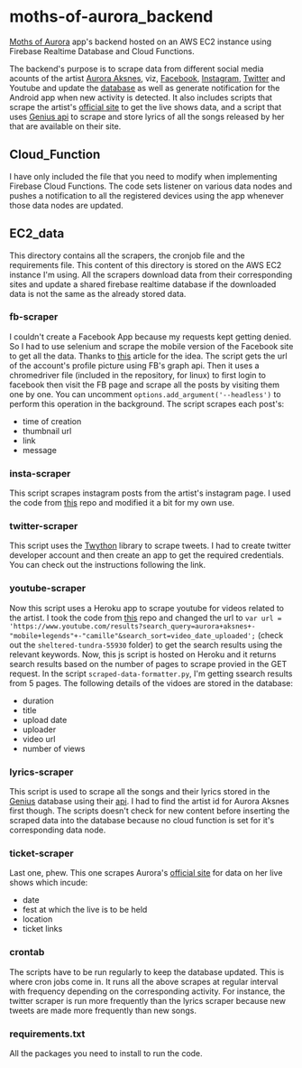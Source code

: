 # moths-of-aurora_backend
[Moths of Aurora](https://github.com/singh-95/moths-of-aurora) app's backend hosted on an AWS EC2 instance using Firebase Realtime Database and Cloud Functions.

The backend's purpose is to scrape data from different social media acounts of the artist [Aurora Aksnes](https://aurora-music.com), viz, [Facebook](https://m.facebook.com/iamAURORA/posts/?_rdr), [Instagram](https://www.instagram.com/auroramusic/), [Twitter](https://twitter.com/AURORAmusic) and Youtube and update the [database](https://moths-of-aurora.firebaseio.com/.json) as well as generate notification for the Android app when new activity is detected. It also includes scripts that scrape the artist's [official site](https://aurora-music.com) to get the live shows data, and a script that uses [Genius api](https://docs.genius.com/) to scrape and store lyrics of all the songs released by her that are available on their site.

## Cloud_Function
I have only included the file that you need to modify when implementing Firebase Cloud Functions. The code sets listener on various data nodes and pushes a notification to all the registered devices using the app whenever those data nodes are updated.

## EC2_data
This directory contains all the scrapers, the cronjob file and the requirements file. This content of this directory is stored on the AWS EC2 instance I'm using.
All the scrapers download data from their corresponding sites and update a shared firebase realtime database if the downloaded data is not the same as the already stored data.

### fb-scraper
I couldn't create a Facebook App because my requests kept getting denied. So I had to use selenium and scrape the mobile version of the Facebook site to get all the data. Thanks to [this](https://hackernoon.com/is-it-still-possible-to-scrape-facebook-data-yes-it-is-fb4255ba792b) article for the idea.
The script gets the url of the account's profile picture using FB's graph api. Then it uses a chromedriver file (included in the repository, for linux) to first login to facebook then visit the FB page and scrape all the posts by visiting them one by one. You can uncomment `options.add_argument('--headless')` to perform this operation in the background. The script scrapes each post's:
- time of creation
- thumbnail url
- link
- message

### insta-scraper
This script scrapes instagram posts from the artist's instagram page. I used the code from [this](https://github.com/rarcega/instagram-scraper) repo and modified it a bit for my own use.

### twitter-scraper
This script uses the [Twython](https://github.com/ryanmcgrath/twython) library to scrape tweets. I had to create twitter developer account and then create an app to get the required credentials. You can check out the instructions following the link.

### youtube-scraper
Now this script uses a Heroku app to scrape youtube for videos related to the artist. I took the code from [this](https://github.com/HermanFassett/youtube-scrape) repo and changed the url to
`var url = 'https://www.youtube.com/results?search_query=aurora+aksnes+-"mobile+legends"+-"camille"&search_sort=video_date_uploaded';` (check out the `sheltered-tundra-55930` folder)
to get the search results using the relevant keywords. Now, this js script is hosted on Heroku and it returns search results based on the number of pages to scrape provied in the GET request.
In the script `scraped-data-formatter.py`, I'm getting ssearch results from 5 pages. The following details of the vidoes are stored in the database:
- duration
- title
- upload date
- uploader
- video url
- number of views

### lyrics-scraper
This script is used to scrape all the songs and their lyrics stored in the [Genius](https://genius.com/) database using their [api](https://docs.genius.com/). I had to find the artist id for Aurora Aksnes first though.
The scripts doesn't check for new content before inserting the scraped data into the database because no cloud function is set for it's corresponding data node.

### ticket-scraper
Last one, phew. This one scrapes Aurora's [official site](https://aurora-music.com) for data on her live shows which incude:
- date
- fest at which the live is to be held
- location
- ticket links

### crontab
The scripts have to be run regularly to keep the database updated. This is where cron jobs come in. It runs all the above scrapes at regular interval with frequency depending on the corresponding activity. For instance, the twitter scraper is run more frequently than the lyrics scraper because new tweets are made more frequently than new songs.

### requirements.txt
All the packages you need to install to run the code.
